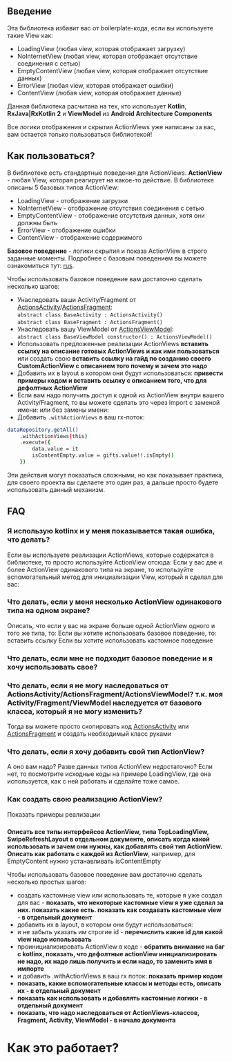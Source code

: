 ## Введение
Эта библиотека избавит вас от boilerplate-кода, если вы используете такие View как:
- LoadingView (любая view, которая отображает загрузку)
- NoInternetView (любая view, которая отображает отсутствие соединения с сетью)
- EmptyContentView (любая view, которая отображает отсутствие данных)
- ErrorView (любая view, которая отображает ошибки)
- ContentView (любая view, которая отображает данные)

Данная библиотека расчитана на тех, кто использует **Kotlin**, **RxJava|RxKotlin 2** и **ViewModel** из **Android Architecture Components**

Все логики отображения и скрытия ActionViews уже написаны за вас, вам остается только пользоваться библиотекой!

## Как пользоваться?
В библиотеке есть стандартные поведения для ActionViews. **ActionView** - любая View, которая реагирует на какое-то действие. В библиотеке описаны 5 базовых типов ActionView: 
- LoadingView - отображение загрузки
- NoInternetView - отображение отсутствия соединения с сетью
- EmptyContentView - отображение отсутствия данных, хотя они должны быть
- ErrorView - отображение ошибки
- ContentView - отображение содержимого

**Базовое поведение** - логики скрытия и показа ActionView в строго заданные моменты. Подробнее с базовым поведением вы можете ознакомиться тут: [rus](https://github.com/tanchuev/ActionViews-ViewModel/wiki/%D0%91%D0%B0%D0%B7%D0%BE%D0%B2%D0%BE%D0%B5-%D0%BF%D0%BE%D0%B2%D0%B5%D0%B4%D0%B5%D0%BD%D0%B8%D0%B5).

Чтобы использовать базовое поведение вам достаточно сделать несколько шагов:
- Унаследовать ваши Activity/Fragment от [ActionsActivity](https://github.com/tanchuev/ActionViews-ViewModel/blob/master/actionviews/src/main/java/com/tanchuev/actionviews/viewmodel/activity/ActionsActivity.kt)/[ActionsFragment](https://github.com/tanchuev/ActionViews-ViewModel/blob/master/actionviews/src/main/java/com/tanchuev/actionviews/viewmodel/fragment/ActionsFragment.kt):  
`abstract class BaseActivity : ActionsActivity()`  
`abstract class BaseFragment : ActionsFragment()`  
- Унаследовать вашу ViewModel от [ActionsViewModel](https://github.com/tanchuev/ActionViews-ViewModel/blob/master/actionviews/src/main/java/com/tanchuev/actionviews/viewmodel/viewmodel/ActionsViewModel.kt):  
`abstract class BaseViewModel constructor() : ActionsViewModel()`  
- Использовать предложенные реализации ActionViews **вставить ссылку на описание готовых ActionViews и как ими пользоваться** или создать свою **вставить ссылку на гайд по созданию своего CustomActionView с описанием того почему и зачем это надо**
- Добавить их в layout в котором они будут использоваться: **привести примеры кодом и вставить ссылку с описанием того, что для дефолтных ActionView**
- Если вам надо получить доступ к одной из ActionView внутри вашего Activity/Fragment, то вы можете сделать это через import с заменой имени: или без замены имени:
- Добавить `.withActionViews` в ваш rx-поток: 
```sh
dataRepository.getAll()
    .withActionViews(this)
    .execute({
        data.value = it
        isContentEmpty.value = gifts.value!!.isEmpty()
    })
```
Эти действия могут показаться сложными, но как показывает практика, для своего проекта вы сделаете это один раз, а дальше просто будете использовать данный механизм.

## FAQ
### Я использую kotlinx и у меня показывается **такая ошибка**, что делать?
Если вы используете реализации ActionViews, которые содержатся в библиотеке, то просто используйте ActionView отсюда: Если у вас две и более ActionView одинакового типа на экране, то используйте вспомогательный метод для инициализации View, который я сделал для вас: 
### Что делать, если у меня несколько ActionView одинакового типа на одном экране? 
Описать, что если у вас на экране больше одной ActionView одного и того же типа, то:
Если вы хотите использовать базовое поведение, то: вставить ссылку
Если вы хотите использовать кастомное поведение
### Что делать, если мне не подходит базовое поведение и я хочу использовать свое?
### Что делать, если я не могу наследоваться от ActionsActivity/ActionsFragment/ActionsViewModel? т.к. моя Activity/Fragment/ViewModel наследуется от базового класса, который я не могу изменить?
Тогда вы можете просто скопировать код [ActionsActivity](https://github.com/tanchuev/ActionViews-ViewModel/blob/master/actionviews/src/main/java/com/tanchuev/actionviews/viewmodel/activity/ActionsActivity.kt) или [ActionsFragment](https://github.com/tanchuev/ActionViews-ViewModel/blob/master/actionviews/src/main/java/com/tanchuev/actionviews/viewmodel/fragment/ActionsFragment.kt) и создать необходимый класс руками
### Что делать, если я хочу добавить свой тип ActionView?
А оно вам надо? Разве данных типов ActionView недостаточно? Если нет, то посмотрите исходные коды на примере LoadingView, где она используется, как с ней работать и сделайте тоже самое.
### Как создать свою реализацию ActionView?
Показать примеры реализации
###
###


**Описать все типы интерфейсов ActionView, типа TopLoadingView, SwipeRefreshLayout в отдельном документе, описать когда какой использовать и зачем они нужны, как добавлять свой тип ActionView. 
Описать как работать с каждой из ActionView**, например, для EmptyContent нужно устанавливать isContentEmpty


Чтобы использовать базовое поведение вам достаточно сделать несколько простых шагов:
- создать кастомные view или использовать те, которые я уже создал для вас - **показать, что некоторые кастомные view я уже сделал за них. показать какие есть. показать как создавать кастомные view - в отдельный документ**
- добавить их в layout, в котором они будут использоваться:
- и не забыть указать им строгие id - **перечислить какие id для какой view надо использовать**
- проинициализировать ActionView в коде - **обратить внимание на баг с kotlinx, показать, что дефолтные actionView инициализировать не надо, их надо лишь получить и если надо, то заменить имя в импорте**
- и добавить .withActionViews в ваш rx поток: **показать пример кодом**
- **показать, какие вспомогательные классы и методы есть, описать их - в отдельный документ**
- **показать как использовать и добавлять кастомные логики - в отдельный документ**
- **показать, что надо наследоваться от ActionViews-классов, Fragment, Activity, ViewModel - в начало документа**

# Как это работает?


